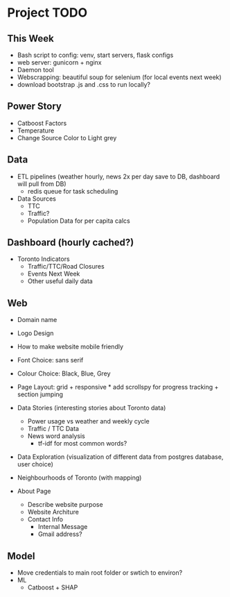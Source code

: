 Project TODO
===

This Week
---
*   Bash script to config: venv, start servers, flask configs
*   web server: gunicorn + nginx
*   Daemon tool
*   Webscrapping: beautiful soup for selenium (for local events next week)
*   download bootstrap .js and .css to run locally?

Power Story
---
*   Catboost Factors
*   Temperature
*   Change Source Color to Light grey

Data
---
*   ETL pipelines (weather hourly, news 2x per day save to DB, dashboard will pull from DB)
    *   redis queue for task scheduling
*   Data Sources
    *   TTC
    *   Traffic?
    *   Population Data for per capita calcs

Dashboard (hourly cached?)
---
*   Toronto Indicators
    *   Traffic/TTC/Road Closures
    *   Events Next Week
    *   Other useful daily data

Web
---
*   Domain name
*   Logo Design
*   How to make website mobile friendly
*   Font Choice: sans serif
*   Colour Choice: Black, Blue, Grey
*   Page Layout: grid + responsive
        *   add scrollspy for progress tracking + section jumping

*   Data Stories (interesting stories about Toronto data)
    *   Power usage vs weather and weekly cycle
    *   Traffic / TTC Data
    *   News word analysis
        *   tf-idf for most common words?

*   Data Exploration (visualization of different data from postgres database, user choice)

*   Neighbourhoods of Toronto (with mapping)

*   About Page
    *   Describe website purpose
    *   Website Architure
    *   Contact Info
        *   Internal Message
        *   Gmail address?

Model
---
*   Move credentials to main root folder or swtich to environ?
*   ML
    *   Catboost + SHAP